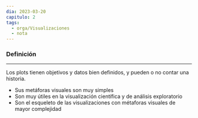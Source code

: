 ```yaml
---
dia: 2023-03-20
capitulo: 2
tags:
  - orga/Visualizaciones
  - nota
---
```

### Definición
---
Los plots tienen objetivos y datos bien definidos, y pueden o no contar una historia.
* Sus metáforas visuales son muy simples
* Son muy útiles en la visualización científica y de análisis exploratorio
* Son el esqueleto de las visualizaciones con métaforas visuales de mayor complejidad